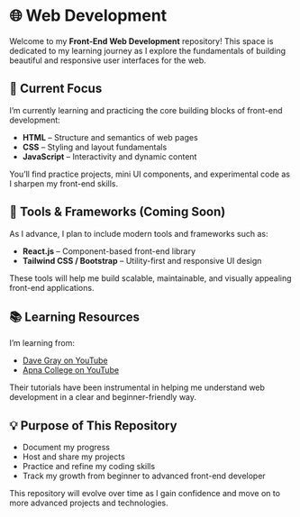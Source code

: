 # 🌐 Web Development

Welcome to my **Front-End Web Development** repository! This space is dedicated to my learning journey as I explore the fundamentals of building beautiful and responsive user interfaces for the web.

## 📌 Current Focus
I’m currently learning and practicing the core building blocks of front-end development:

- **HTML** – Structure and semantics of web pages  
- **CSS** – Styling and layout fundamentals  
- **JavaScript** – Interactivity and dynamic content  

You’ll find practice projects, mini UI components, and experimental code as I sharpen my front-end skills.

## 🔧 Tools & Frameworks (Coming Soon)
As I advance, I plan to include modern tools and frameworks such as:

- **React.js** – Component-based front-end library  
- **Tailwind CSS / Bootstrap** – Utility-first and responsive UI design  

These tools will help me build scalable, maintainable, and visually appealing front-end applications.

## 📚 Learning Resources
I’m learning from:

- [Dave Gray on YouTube](https://www.youtube.com/@DaveGrayTeachesCode)  
- [Apna College on YouTube](https://www.youtube.com/c/ApnaCollegeOfficial)  

Their tutorials have been instrumental in helping me understand web development in a clear and beginner-friendly way.

## 💡 Purpose of This Repository
- Document my progress  
- Host and share my projects  
- Practice and refine my coding skills  
- Track my growth from beginner to advanced front-end developer  

This repository will evolve over time as I gain confidence and move on to more advanced projects and technologies.
